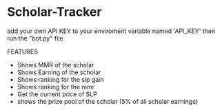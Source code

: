# Scholar-Tracker

add your own API KEY to your enviroment variable named 'API_KEY'
then run the "bot.py" file

FEATURES
- Shows MMR of the scholar
- Shows Earning of the scholar
- Shows ranking for the slp gain
- Shows ranking for the mmr
- Get the current price of SLP
- shows the prize pool of the scholar (5% of all scholar earnings)
